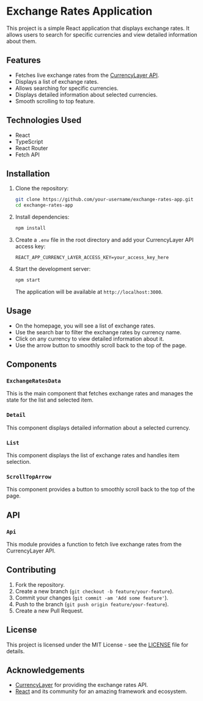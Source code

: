 # Exchange Rates Application

This project is a simple React application that displays exchange rates. It allows users to search for specific currencies and view detailed information about them.

## Features

-   Fetches live exchange rates from the [CurrencyLayer API](http://currencylayer.com/).
-   Displays a list of exchange rates.
-   Allows searching for specific currencies.
-   Displays detailed information about selected currencies.
-   Smooth scrolling to top feature.

## Technologies Used

-   React
-   TypeScript
-   React Router
-   Fetch API

## Installation

1. Clone the repository:

    ```bash
    git clone https://github.com/your-username/exchange-rates-app.git
    cd exchange-rates-app
    ```

2. Install dependencies:

    ```bash
    npm install
    ```

3. Create a `.env` file in the root directory and add your CurrencyLayer API access key:

    ```env
    REACT_APP_CURRENCY_LAYER_ACCESS_KEY=your_access_key_here
    ```

4. Start the development server:

    ```bash
    npm start
    ```

    The application will be available at `http://localhost:3000`.

## Usage

-   On the homepage, you will see a list of exchange rates.
-   Use the search bar to filter the exchange rates by currency name.
-   Click on any currency to view detailed information about it.
-   Use the arrow button to smoothly scroll back to the top of the page.

## Components

### `ExchangeRatesData`

This is the main component that fetches exchange rates and manages the state for the list and selected item.

### `Detail`

This component displays detailed information about a selected currency.

### `List`

This component displays the list of exchange rates and handles item selection.

### `ScrollTopArrow`

This component provides a button to smoothly scroll back to the top of the page.

## API

### `Api`

This module provides a function to fetch live exchange rates from the CurrencyLayer API.

## Contributing

1. Fork the repository.
2. Create a new branch (`git checkout -b feature/your-feature`).
3. Commit your changes (`git commit -am 'Add some feature'`).
4. Push to the branch (`git push origin feature/your-feature`).
5. Create a new Pull Request.

## License

This project is licensed under the MIT License - see the [LICENSE](LICENSE) file for details.

## Acknowledgements

-   [CurrencyLayer](https://currencylayer.com/) for providing the exchange rates API.
-   [React](https://reactjs.org/) and its community for an amazing framework and ecosystem.

